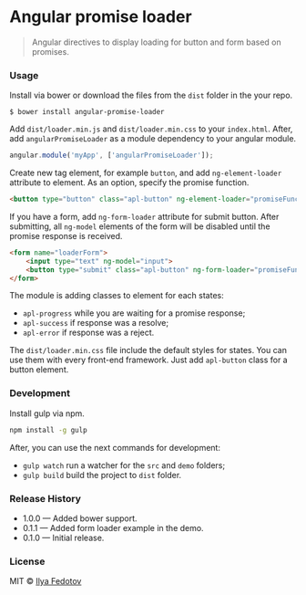 # Angular promise loader

> Angular directives to display loading for button and form based on promises.

### Usage

Install via bower or download the files from the `dist` folder in the your repo.

```
$ bower install angular-promise-loader
```

Add `dist/loader.min.js` and `dist/loader.min.css` to your `index.html`. After, add `angularPromiseLoader` as a module dependency to your angular module.

```js
angular.module('myApp', ['angularPromiseLoader']);
```

Create new tag element, for example `button`, and add `ng-element-loader` attribute to element. As an option, specify the promise function.

```html
<button type="button" class="apl-button" ng-element-loader="promiseFunction()">Button</button>
```

If you have a form, add `ng-form-loader` attribute for submit button. After submitting, all `ng-model` elements of the form will be disabled until the promise response is received.

```html
<form name="loaderForm">
	<input type="text" ng-model="input">
	<button type="submit" class="apl-button" ng-form-loader="promiseFunction()">Submit</button>
</form>
```

The module is adding classes to element for each states:

* `apl-progress` while you are waiting for a promise response;
* `apl-success` if response was a resolve;
* `apl-error` if response was a reject.

The `dist/loader.min.css` file include the default styles for states. You can use them with every front-end framework. Just add `apl-button` class for a button element.

### Development

Install gulp via npm.

```bash
npm install -g gulp
```

After, you can use the next commands for development:

* `gulp watch` run a watcher for the `src` and `demo` folders;
* `gulp build` build the project to `dist` folder.

### Release History

* 1.0.0 — Added bower support.
* 0.1.1 — Added form loader example in the demo.
* 0.1.0 — Initial release.

### License

MIT © [Ilya Fedotov](http://fedotov.me)